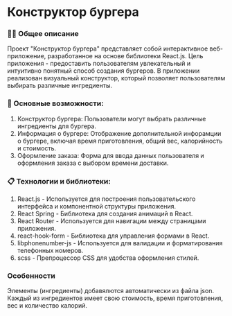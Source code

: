 # Конструктор бургера

### 👩‍💻 Общее описание
Проект "Конструктор бургера" представляет собой интерактивное веб-приложение, разработанное на основе библиотеки React.js. Цель приложения - предоставить пользователям увлекательный и интуитивно понятный способ создания бургеров. В приложении реализован визуальный конструктор, который позволяет пользователям выбирать различные ингредиенты.


### 🚀  Основные возможности:
1. Конструктор бургера: Пользователи могут выбрать различные ингредиенты для бургера.
2. Информация о бургере: Отображение дополнительной инфорамции о бургере, включая время приготовления, общий вес, калорийность и стоимость.
4. Оформление заказа: Форма для ввода данных пользователя и оформления заказа с выбором времени доставки.

### 📋 Технологии и библиотеки:
1. React.js - Используется для построения пользовательского интерфейса и компонентной структуры приложения.
2. React Spring - Библиотека для создания анимаций в React.
3. React Router - Используется для навигации между страницами приложения.
4. react-hook-form - Библиотека для управления формами в React.
5. libphonenumber-js - Используется для валидации и форматирования телефонных номеров.
6. scss - Препроцессор CSS для удобства оформления стилей.

### Особенности
Элементы (ингредиенты) добавялются автоматически из файла json. Каждый из ингредиентов имеет свою стоимость, время приготовления, вес и количество калорий.


